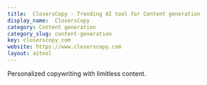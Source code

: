 ```yaml
---
title:  ClosersCopy - Trending AI tool for Content generation
display_name:  ClosersCopy
category: Content generation
category_slug: content-generation
key: closerscopy_com
website: https://www.closerscopy.com
layout: aitool
---
```


Personalized copywriting with limitless content.
